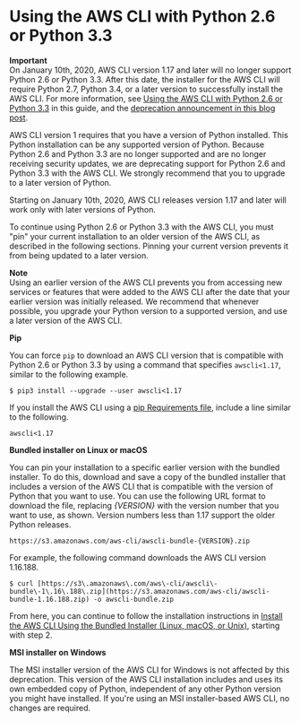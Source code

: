 # Using the AWS CLI with Python 2\.6 or Python 3\.3<a name="deprecate-python-26-33"></a>

**Important**  
On January 10th, 2020, AWS CLI version 1\.17 and later will no longer support Python 2\.6 or Python 3\.3\. After this date, the installer for the AWS CLI will require Python 2\.7, Python 3\.4, or a later version to successfully install the AWS CLI\. For more information, see [Using the AWS CLI with Python 2\.6 or Python 3\.3](#deprecate-python-26-33) in this guide, and the [deprecation announcement in this blog post](https://aws.amazon.com/blogs/developer/deprecation-of-python-2-6-and-python-3-3-in-botocore-boto3-and-the-aws-cli/)\.

AWS CLI version 1 requires that you have a version of Python installed\. This Python installation can be any supported version of Python\. Because Python 2\.6 and Python 3\.3 are no longer supported and are no longer receiving security updates, we are deprecating support for Python 2\.6 and Python 3\.3 with the AWS CLI\. We strongly recommend that you to upgrade to a later version of Python\. 

Starting on January 10th, 2020, AWS CLI releases version 1\.17 and later will work only with later versions of Python\.

To continue using Python 2\.6 or Python 3\.3 with the AWS CLI, you must "pin" your current installation to an older version of the AWS CLI, as described in the following sections\. Pinning your current version prevents it from being updated to a later version\. 

**Note**  
Using an earlier version of the AWS CLI prevents you from accessing new services or features that were added to the AWS CLI after the date that your earlier version was initially released\. We recommend that whenever possible, you upgrade your Python version to a supported version, and use a later version of the AWS CLI\.

**Pip**

You can force `pip` to download an AWS CLI version that is compatible with Python 2\.6 or Python 3\.3 by using a command that specifies `awscli<1.17`, similar to the following example\. 

```
$ pip3 install --upgrade --user awscli<1.17
```

If you install the AWS CLI using a [pip Requirements file](https://pip.pypa.io/en/stable/user_guide/#requirements-files), include a line similar to the following\.

```
awscli<1.17
```

**Bundled installer on Linux or macOS**

You can pin your installation to a specific earlier version with the bundled installer\. To do this, download and save a copy of the bundled installer that includes a version of the AWS CLI that is compatible with the version of Python that you want to use\. You can use the following URL format to download the file, replacing *\{VERSION\}* with the version number that you want to use, as shown\. Version numbers less than 1\.17 support the older Python releases\.

```
https://s3.amazonaws.com/aws-cli/awscli-bundle-{VERSION}.zip
```

For example, the following command downloads the AWS CLI version 1\.16\.188\. 

```
$ curl [https://s3\.amazonaws\.com/aws\-cli/awscli\-bundle\-1\.16\.188\.zip](https://s3.amazonaws.com/aws-cli/awscli-bundle-1.16.188.zip) -o awscli-bundle.zip 
```

From here, you can continue to follow the installation instructions in [Install the AWS CLI Using the Bundled Installer \(Linux, macOS, or Unix\)](install-bundle.md), starting with step 2\.

**MSI installer on Windows** 

The MSI installer version of the AWS CLI for Windows is not affected by this deprecation\. This version of the AWS CLI installation includes and uses its own embedded copy of Python, independent of any other Python version you might have installed\. If you're using an MSI installer\-based AWS CLI, no changes are required\.